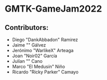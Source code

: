 # GMTK-GameJam2022


## Contributors:

* Diego "DankAbbadon" Ramirez
* Jaime "" Gálvez
* Jerónimo "WarlikeX" Arteaga
* Joan "Noir02" García
* Julían "" Cano
* Marco "El Medusín" Niño
* Ricardo "Ricky Parker" Camayo 
